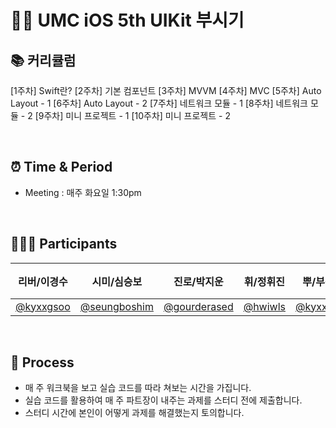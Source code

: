 # 👊🏻 UMC iOS 5th UIKit 부시기

## 📚 커리큘럼

[1주차] Swift란?
[2주차] 기본 컴포넌트
[3주차] MVVM
[4주차] MVC
[5주차] Auto Layout - 1
[6주차] Auto Layout - 2
[7주차] 네트워크 모듈 - 1
[8주차] 네트워크 모듈 - 2
[9주차] 미니 프로젝트 - 1
[10주차] 미니 프로젝트 - 2

<br/>

## ⏰ Time & Period

- Meeting : 매주 화요일 1:30pm

<br/>

## 🧑🏻‍💻 Participants

|리버/이경수|시미/심승보|진로/박지운|휘/정휘진|뿌/부준혁|체리/이희주|
|:----:|:----:|:----:|:----:|:----:|:----:|
|<a href="https://github.com/kyxxgsoo">@kyxxgsoo</a>|<a href="https://github.com/seungboshim">@seungboshim</a>|<a href="https://github.com/gourderased">@gourderased</a>|<a href="https://github.com/hwiwls">@hwiwls</a>|<a href="https://github.com/kyxxgsoo">@kyxxgsoo</a>|<a href="https://github.com/hj1487">@hj1487</a>|

<br/>

## 📖 Process
- 매 주 워크북을 보고 실습 코드를 따라 쳐보는 시간을 가집니다.
- 실습 코드를 활용하여 매 주 파트장이 내주는 과제를 스터디 전에 제출합니다.
- 스터디 시간에 본인이 어떻게 과제를 해결했는지 토의합니다.
